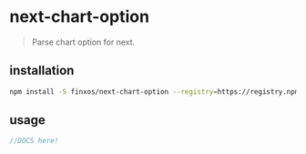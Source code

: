 # next-chart-option
> Parse chart option for next.

## installation
```bash
npm install -S finxos/next-chart-option --registry=https://registry.npm.taobao.org
```

## usage
```js
//DOCS here!
```
